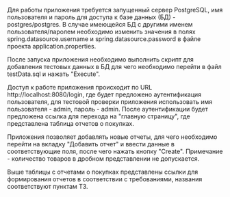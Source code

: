 
Для работы приложения требуется запущенный сервер PostgreSQL, имя пользователя и пароль для доступа к базе данных (БД) - postgres/postgres. В случае имеющейся БД с другими именем пользователя/паролем необходимо изменить значения в полях spring.datasource.username и spring.datasource.password в файле проекта application.properties.

После запуска приложения необходимо выполнить скрипт для добавления тестовых данных в БД для чего необходимо перейти в файл testData.sql и нажать "Execute".

Доступ к работе приложения происходит по URL http://localhost:8080/login, где будет предложено аутентификация пользователя, для тестовой проверки приложения использовать имя пользователя - admin, пароль - admin. После аутентификации будет предложена ссылка для перехода на "главную страницу", где представлена таблица отчетов о покупках.

Приложения позволяет добавлять новые отчеты, для чего необходимо перейти на вкладку "Добавить отчет" и ввести данные в соответствующие поля, после чего нажать кнопку "Create". Примечание - количество товаров в дробном представлении не допускается.

Выше таблицы с отчетами о покупках представлены ссылки для формирования отчетов в соответствии с требованиями, названия соответствуют пунктам ТЗ.
